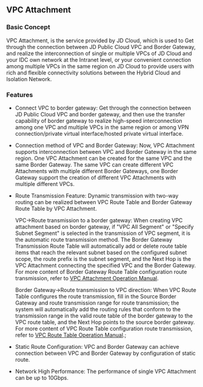 ## VPC Attachment

### Basic Concept

VPC Attachment, is the service provided by JD Cloud, which is used to Get through the connection between JD Public Cloud VPC and Border Gateway, and realize the interconnection of single or multiple VPCs of JD Cloud and your IDC own network at the Intranet level, or your convenient connection among multiple VPCs in the same region on JD Cloud to provide users with rich and flexible connectivity solutions between the Hybrid Cloud and Isolation Network.

### Features

- Connect VPC to border gateway: Get through the connection between JD Public Cloud VPC and border gateway, and then use the transfer capability of border gateway to realize high-speed interconnection among one VPC and multiple VPCs in the same region or among VPN connection/private virtual interface/hosted private virtual interface.

- Connection method of VPC and Border Gateway: Now, VPC Attachment supports interconnection between VPC and Border Gateway in the same region. One VPC Attachment can be created for the same VPC and the same Border Gateway. The same VPC can create different VPC Attachments with multiple different Border Gateways, one Border Gateway support the creation of different VPC Attachments with multiple different VPCs.

- Route Transmission Feature: Dynamic transmission with two-way routing can be realized between VPC Route Table and Border Gateway Route Table by VPC Attachment.

  VPC->Route transmission to a border gateway: When creating VPC attachment based on border gateway, if "VPC All Segment" or "Specify Subnet Segment" is selected in the transmission of VPC segment, it is the automatic route transmission method. The Border Gateway Transmission Route Table will automatically add or delete route table items that reach the relevant subnet based on the configured subnet scope, the route prefix is the subnet segment, and the Next Hop is the VPC Attachment connecting the specified VPC and the Border Gateway. For more content of Border Gateway Route Table configuration route transmission, refer to [VPC Attachment Operation Manual](../../Operation-Guide/Border-Gateway-Management/VPC-Attachment-Configuration.md).

  Border Gateway->Route transmission to VPC direction: When VPC Route Table configures the route transmission, fill in the Source Border Gateway and route transmission range for route transmission; the system will automatically add the routing rules that conform to the transmission range in the valid route table of the border gateway to the VPC route table, and the Next Hop points to the source border gateway. For more content of VPC Route Table configuration route transmission, refer to [VPC Route Table Operation Manual](https://docs.jdcloud.com/en/virtual-private-cloud/route-table-configuration).;

- Static Route Configuration: VPC and Border Gateway can achieve connection between VPC and Border Gateway by configuration of static route.

- Network High Performance: The performance of single VPC Attachment can be up to 10Gbps.
